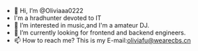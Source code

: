 - 👋 Hi, I’m @Oliviaaa0222
- I'm a hradhunter devoted to IT 
- 👀 I’m interested in music,and I'm a amateur DJ. 
- 🌱 I’m currently looking for frontend and backend engineers.
- 📫 How to reach me? This is my E-mail:oliviafu@wearecbs.cn

<!---
Oliviaaa0222/Oliviaaa0222 is a ✨ special ✨ repository because its `README.md` (this file) appears on your GitHub profile.
You can click the Preview link to take a look at your changes.
--->
